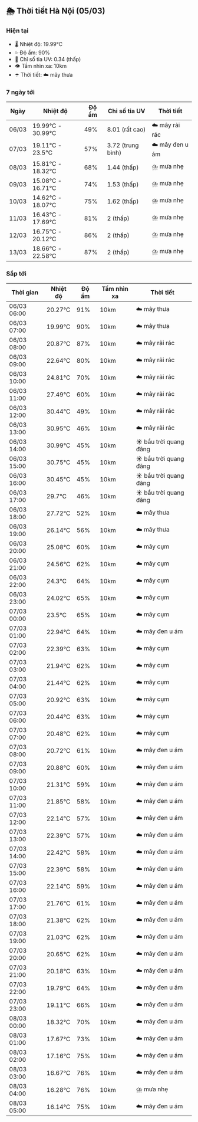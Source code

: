 ## 🌦️ Thời tiết Hà Nội (05/03)

### Hiện tại

- 🌡️ Nhiệt độ: 19.99℃
- 💦 Độ ẩm: 90%
- 🌟 Chỉ số tia UV: 0.34 (thấp)
- 👁️ Tầm nhìn xa: 10km
- ☂️ Thời tiết: ☁️ mây thưa

### 7 ngày tới

| Ngày | Nhiệt độ | Độ ẩm | Chỉ số tia UV | Thời tiết |
| --- | --- | --- | --- | --- |
| 06/03 | 19.99℃ - 30.99℃ | 49% | 8.01 (rất cao) | ☁️ mây rải rác |
| 07/03 | 19.11℃ - 23.5℃ | 57% | 3.72 (trung bình) | ☁️ mây đen u ám |
| 08/03 | 15.81℃ - 18.32℃ | 68% | 1.44 (thấp) | ⛈️ mưa nhẹ |
| 09/03 | 15.08℃ - 16.71℃ | 74% | 1.53 (thấp) | ⛈️ mưa nhẹ |
| 10/03 | 14.62℃ - 18.07℃ | 75% | 1.62 (thấp) | ⛈️ mưa nhẹ |
| 11/03 | 16.43℃ - 17.69℃ | 81% | 2 (thấp) | ⛈️ mưa nhẹ |
| 12/03 | 16.75℃ - 20.12℃ | 86% | 2 (thấp) | ⛈️ mưa nhẹ |
| 13/03 | 18.66℃ - 22.58℃ | 87% | 2 (thấp) | ⛈️ mưa nhẹ |

### Sắp tới

| Thời gian | Nhiệt độ | Độ ẩm | Tầm nhìn xa | Thời tiết |
| --- | --- | --- | --- | --- |
| 06/03 06:00 | 20.27℃ | 91% | 10km | ☁️ mây thưa |
| 06/03 07:00 | 19.99℃ | 90% | 10km | ☁️ mây thưa |
| 06/03 08:00 | 20.87℃ | 87% | 10km | ☁️ mây rải rác |
| 06/03 09:00 | 22.64℃ | 80% | 10km | ☁️ mây rải rác |
| 06/03 10:00 | 24.81℃ | 70% | 10km | ☁️ mây rải rác |
| 06/03 11:00 | 27.49℃ | 60% | 10km | ☁️ mây rải rác |
| 06/03 12:00 | 30.44℃ | 49% | 10km | ☁️ mây rải rác |
| 06/03 13:00 | 30.95℃ | 46% | 10km | ☁️ mây rải rác |
| 06/03 14:00 | 30.99℃ | 45% | 10km | ☀️ bầu trời quang đãng |
| 06/03 15:00 | 30.75℃ | 45% | 10km | ☀️ bầu trời quang đãng |
| 06/03 16:00 | 30.45℃ | 45% | 10km | ☀️ bầu trời quang đãng |
| 06/03 17:00 | 29.7℃ | 46% | 10km | ☀️ bầu trời quang đãng |
| 06/03 18:00 | 27.72℃ | 52% | 10km | ☁️ mây thưa |
| 06/03 19:00 | 26.14℃ | 56% | 10km | ☁️ mây thưa |
| 06/03 20:00 | 25.08℃ | 60% | 10km | ☁️ mây cụm |
| 06/03 21:00 | 24.56℃ | 62% | 10km | ☁️ mây cụm |
| 06/03 22:00 | 24.3℃ | 64% | 10km | ☁️ mây cụm |
| 06/03 23:00 | 24.02℃ | 65% | 10km | ☁️ mây cụm |
| 07/03 00:00 | 23.5℃ | 65% | 10km | ☁️ mây cụm |
| 07/03 01:00 | 22.94℃ | 64% | 10km | ☁️ mây đen u ám |
| 07/03 02:00 | 22.39℃ | 63% | 10km | ☁️ mây cụm |
| 07/03 03:00 | 21.94℃ | 62% | 10km | ☁️ mây cụm |
| 07/03 04:00 | 21.44℃ | 62% | 10km | ☁️ mây cụm |
| 07/03 05:00 | 20.92℃ | 63% | 10km | ☁️ mây cụm |
| 07/03 06:00 | 20.44℃ | 63% | 10km | ☁️ mây cụm |
| 07/03 07:00 | 20.48℃ | 62% | 10km | ☁️ mây cụm |
| 07/03 08:00 | 20.72℃ | 61% | 10km | ☁️ mây đen u ám |
| 07/03 09:00 | 20.88℃ | 60% | 10km | ☁️ mây đen u ám |
| 07/03 10:00 | 21.31℃ | 59% | 10km | ☁️ mây đen u ám |
| 07/03 11:00 | 21.85℃ | 58% | 10km | ☁️ mây đen u ám |
| 07/03 12:00 | 22.14℃ | 57% | 10km | ☁️ mây đen u ám |
| 07/03 13:00 | 22.39℃ | 57% | 10km | ☁️ mây đen u ám |
| 07/03 14:00 | 22.42℃ | 58% | 10km | ☁️ mây đen u ám |
| 07/03 15:00 | 22.39℃ | 58% | 10km | ☁️ mây đen u ám |
| 07/03 16:00 | 22.14℃ | 59% | 10km | ☁️ mây đen u ám |
| 07/03 17:00 | 21.76℃ | 61% | 10km | ☁️ mây đen u ám |
| 07/03 18:00 | 21.38℃ | 62% | 10km | ☁️ mây đen u ám |
| 07/03 19:00 | 21.03℃ | 62% | 10km | ☁️ mây đen u ám |
| 07/03 20:00 | 20.65℃ | 62% | 10km | ☁️ mây đen u ám |
| 07/03 21:00 | 20.18℃ | 63% | 10km | ☁️ mây đen u ám |
| 07/03 22:00 | 19.79℃ | 64% | 10km | ☁️ mây đen u ám |
| 07/03 23:00 | 19.11℃ | 66% | 10km | ☁️ mây đen u ám |
| 08/03 00:00 | 18.32℃ | 70% | 10km | ☁️ mây đen u ám |
| 08/03 01:00 | 17.67℃ | 73% | 10km | ☁️ mây đen u ám |
| 08/03 02:00 | 17.16℃ | 75% | 10km | ☁️ mây đen u ám |
| 08/03 03:00 | 16.67℃ | 76% | 10km | ☁️ mây đen u ám |
| 08/03 04:00 | 16.28℃ | 76% | 10km | ⛈️ mưa nhẹ |
| 08/03 05:00 | 16.14℃ | 75% | 10km | ☁️ mây đen u ám |
